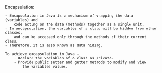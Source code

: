 Encapsulation:

    - Encapsulation in Java is a mechanism of wrapping the data (variables) and 
        code acting on the data (methods) together as a single unit.
    - In encapsulation, the variables of a class will be hidden from other classes, 
        and can be accessed only through the methods of their current class. 
    - Therefore, it is also known as data hiding.
    
    To achieve encapsulation in Java −
        - Declare the variables of a class as private.
        - Provide public setter and getter methods to modify and view 
            the variables values.